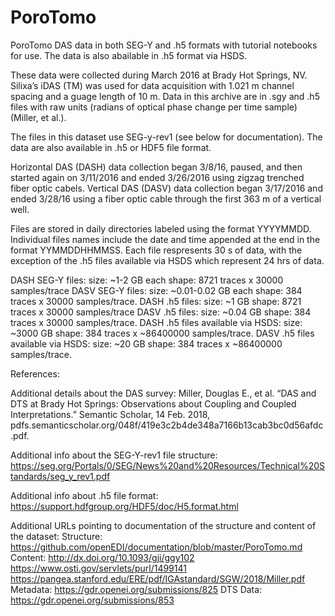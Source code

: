 # PoroTomo
PoroTomo DAS data in both SEG-Y and .h5 formats with tutorial notebooks for use. 
The data is also abailable in .h5 format via HSDS.

These data were collected during March 2016 at Brady Hot Springs, NV. Silixa’s
iDAS (TM) was used for data acquisition with 1.021 m channel spacing and a
guage length of 10 m. Data in this archive are in .sgy and .h5 files with raw
units (radians of optical phase change per time sample) (Miller, et al.).

The files in this dataset use SEG-y-rev1 (see below for documentation). The
data are also available in .h5 or HDF5 file format.

Horizontal DAS (DASH) data collection began 3/8/16, paused, and then started
again on 3/11/2016 and ended 3/26/2016 using zigzag trenched fiber optic
cabels. Vertical DAS (DASV) data collection began 3/17/2016 and ended 3/28/16
using a fiber optic cable through the first 363 m of a vertical well.

Files are stored in daily directories labeled using the format YYYYMMDD.
Individual files names include the date and time appended at the end in the
format YYMMDDHHMMSS. Each file respresents 30 s of data, with the exception of 
the .h5 files available via HSDS which represent 24 hrs of data.

DASH SEG-Y files:
    size: ~1-2 GB each
    shape: 8721 traces x 30000 samples/trace
DASV SEG-Y files:
    size: ~0.01-0.02 GB each
    shape: 384 traces x 30000 samples/trace.
DASH .h5 files:
    size: ~1 GB
    shape: 8721 traces x 30000 samples/trace
DASV .h5 files:
    size: ~0.04 GB
    shape: 384 traces x 30000 samples/trace.
DASH .h5 files available via HSDS:
    size: ~3000 GB
    shape: 384 traces x ~86400000 samples/trace.
DASV .h5 files available via HSDS:
    size: ~20 GB
    shape: 384 traces x ~86400000 samples/trace.

References:

Additional details about the DAS survey:
    Miller, Douglas E., et al. “DAS and DTS at Brady Hot Springs: Observations
    about Coupling and Coupled Interpretations.” Semantic Scholar, 14 Feb.
    2018, pdfs.semanticscholar.org/048f/419e3c2b4de348a7166b13cab3bc0d56afdc.pdf.

Additional info about the SEG-Y-rev1 file structure: https://seg.org/Portals/0/SEG/News%20and%20Resources/Technical%20Standards/seg_y_rev1.pdf

Additional info about .h5 file format: https://support.hdfgroup.org/HDF5/doc/H5.format.html

Additional URLs pointing to documentation of the structure and content of the dataset:
Structure: https://github.com/openEDI/documentation/blob/master/PoroTomo.md
Content: http://dx.doi.org/10.1093/gji/ggy102 https://www.osti.gov/servlets/purl/1499141
https://pangea.stanford.edu/ERE/pdf/IGAstandard/SGW/2018/Miller.pdf
Metadata: https://gdr.openei.org/submissions/825
DTS Data: https://gdr.openei.org/submissions/853

